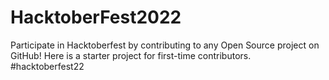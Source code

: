 # HacktoberFest2022
Participate in Hacktoberfest by contributing to any Open Source project on GitHub! Here is a starter project for first-time contributors. #hacktoberfest22
